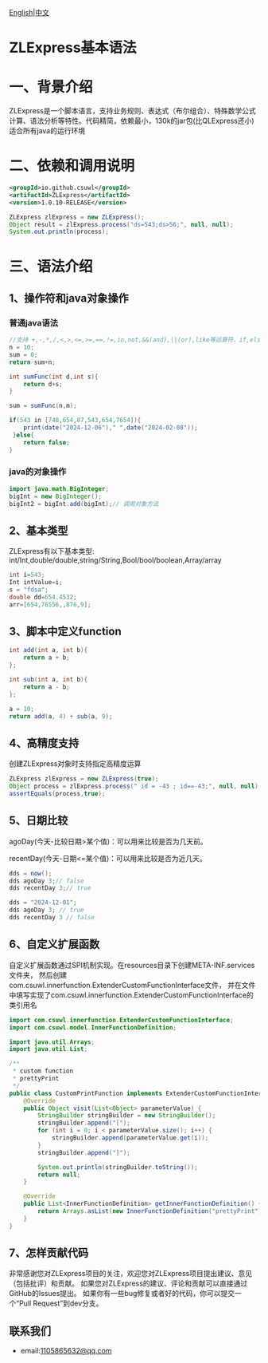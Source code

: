 
[English](README.md)|[中文](README-ZH.md)
# ZLExpress基本语法

# 一、背景介绍

ZLExpress是一个脚本语言，支持业务规则、表达式（布尔组合）、特殊数学公式计算、语法分析等特性。代码精简，依赖最小，130k的jar包(比QLExpress还小)适合所有java的运行环境

# 二、依赖和调用说明

```xml
<groupId>io.github.csuwl</groupId>
<artifactId>ZLExpress</artifactId>
<version>1.0.10-RELEASE</version>
```


```java
ZLExpress zlExpress = new ZLExpress();
Object result = zlExpress.process("ds=543;ds>56;", null, null);
System.out.println(process);
```

# 三、语法介绍

## 1、操作符和java对象操作
### 普通java语法
```java
//支持 +,-,*,/,<,>,<=,>=,==,!=,in,not,&&(and),||(or),like等运算符，if,else,for,break,continue等语句，支持自定义函数。支持创建java对象并调用方法。
n = 10;
sum = 0;
return sum+n;

int sumFunc(int d,int s){
    return d+s;
}

sum = sumFunc(n,m);

if(543 in [748,654,87,543,654,7654]){
    print(date("2024-12-06")," ",date("2024-02-08"));
 }else{
    return false;
}
```

### java的对象操作
```java
import java.math.BigInteger;
bigInt = new BigInteger();
bigInt2 = bigInt.add(bigInt);// 调用对象方法
```

## 2、基本类型
ZLExpress有以下基本类型: int/Int,double/double,string/String,Bool/bool/boolean,Array/array
```java
int i=543;
Int intValue=i;
s = "fdsa";
double dd=654.4532;
arr=[654,76556,,876,9];
```

## 3、脚本中定义function
```java
int add(int a, int b){
    return a + b;
};

int sub(int a, int b){
    return a - b;
};

a = 10;
return add(a, 4) + sub(a, 9);
```

## 4、高精度支持
创建ZLExpress对象时支持指定高精度运算
```java
ZLExpress zlExpress = new ZLExpress(true);
Object process = zlExpress.process(" id = -43 ; id==-43;", null, null);
assertEquals(process,true);
```
## 5、日期比较
agoDay(今天-比较日期>某个值)：可以用来比较是否为几天前。 

recentDay(今天-日期<=某个值)：可以用来比较是否为近几天。
```java
dds = now();
dds agoDay 3;// false
dds recentDay 3;// true

dds = "2024-12-01";
dds agoDay 3; // true
dds recentDay 3 // false
```

## 6、自定义扩展函数
自定义扩展函数通过SPI机制实现。在resources目录下创建META-INF.services文件夹，
然后创建com.csuwl.innerfunction.ExtenderCustomFunctionInterface文件，
并在文件中填写实现了com.csuwl.innerfunction.ExtenderCustomFunctionInterface的类引用名
```java
import com.csuwl.innerfunction.ExtenderCustomFunctionInterface;
import com.csuwl.model.InnerFunctionDefinition;

import java.util.Arrays;
import java.util.List;

/**
 * custom function
 * prettyPrint
 */
public class CustomPrintFunction implements ExtenderCustomFunctionInterface {
    @Override
    public Object visit(List<Object> parameterValue) {
        StringBuilder stringBuilder = new StringBuilder();
        stringBuilder.append("[");
        for (int i = 0; i < parameterValue.size(); i++) {
            stringBuilder.append(parameterValue.get(i));
        }
        stringBuilder.append("]");

        System.out.println(stringBuilder.toString());
        return null;
    }

    @Override
    public List<InnerFunctionDefinition> getInnerFunctionDefinition() {
        return Arrays.asList(new InnerFunctionDefinition("prettyPrint"),new InnerFunctionDefinition("myPrint"));
    }
}

```
## 7、怎样贡献代码
非常感谢您对ZLExpress项目的关注，欢迎您对ZLExpress项目提出建议、意见（包括批评）和贡献。
如果您对ZLExpress的建议、评论和贡献可以直接通过GitHub的Issues提出。
如果你有一些bug修复或者好的代码，你可以提交一个“Pull Request”到dev分支。


## 联系我们
-  email:1105865632@qq.com
